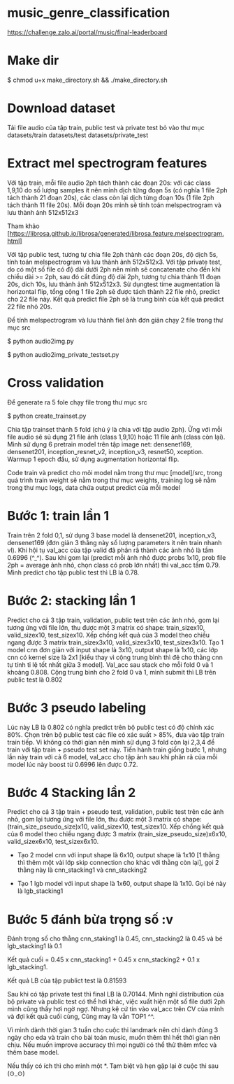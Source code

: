 # music_genre_classification
https://challenge.zalo.ai/portal/music/final-leaderboard

# Make dir
$ chmod u+x make_directory.sh && ./make_directory.sh

# Download dataset
Tải file audio của tập train, public test và private test bỏ vào thư mục datasets/train datasets/test datasets/private_test

# Extract mel spectrogram features

Với tập train, mỗi file audio 2ph tách thành các đoạn 20s: với các class 1,9,10 do số lượng samples ít nên mình dịch từng đoạn 5s (có nghĩa 1 file 2ph tách thành 21 đoạn 20s), các class còn lại dịch từng đoạn 10s (1 file 2ph tách thành 11 file 20s). Mỗi đoạn 20s mình sẽ tính toán melspectrogram và lưu thành ảnh 512x512x3 

Tham khảo [https://librosa.github.io/librosa/generated/librosa.feature.melspectrogram.html]

Với tập public test, tương tự chia file 2ph thành các đoạn 20s, độ dịch 5s, tính toán melspectrogram và lưu thành ảnh 512x512x3. Với tập private test, do có một số file có độ dài dưới 2ph nên mình sẽ concatenate cho đến khi chiều dài >= 2ph, sau đó cắt đúng độ dài 2ph, tương tự chia thành 11 đoạn 20s, dich 10s, lưu thảnh ảnh 512x512x3. Sử dụngtest time augmentation là horizontal flip, tổng cộng 1 file 2ph sẽ được tách thành 22 file nhỏ, predict cho 22 file này. Kết quả predict file 2ph sẽ là trung bình của kết quả predict 22 file nhỏ 20s.

Để tính melspectrogram và lưu thành fiel ành đơn giản chạy 2 file trong thư mục src

$ python audio2img.py 

$ python audio2img_private_testset.py

# Cross validation

Để generate ra 5 fole chạy file trong thư mục src

$ python create_trainset.py

Chia tập trainset thành 5 fold (chú ý là chia với tập audio 2ph). Ững với mỗi file audio sẽ sủ dụng 21 file ảnh (class 1,9,10) hoặc 11 file ảnh (class còn lại). Mình sử dụng 6 pretrain model trên tập image net: densenet169, densenet201, inception_resnet_v2, inception_v3, resnet50, xception. Warmup 1 epoch đầu, sử dụng augmentation horizontal flip.

Code train và predict cho mõi model nằm trong thư mục [model]/src, trong quá trình train weight sẽ nằm trong thư mục weights, training log sẽ nằm trong thư mục logs, data chứa output predict của mỗi model

# Bước 1: train lần 1

Train trên 2 fold 0,1, sử dụng 3 base model là densenet201, inception_v3, densenet169 (đơn giản 3 thằng này số lượng parameters ít nên train nhanh vl). Khi hội tụ val_acc của tập valid đã phân rã thành các ảnh nhỏ là tầm 0.6996 (^_^). Sau khi gom lại (predict mỗi ảnh nhỏ được probs 1x10, prob file 2ph = average ảnh nhỏ, chọn class có prob lớn nhất) thì val_acc tầm 0.79. Mình predict cho tập public test thì LB là 0.78.

# Bước 2: stacking lần 1

Predict cho cả 3 tập train, validation, public test trên các ảnh nhỏ, gom lại tương ứng với file lớn, thu được một 3 matrix có shape: train_sizex10, valid_sizex10, test_sizex10. Xếp chồng kết quả của 3 model theo chiều ngang được 3 matrix train_sizex3x10, valid_sizex3x10, test_sizex3x10. Tạo 1 model cnn đơn giản với input shape là 3x10, output shape là 1x10, các lớp cnn có kernel size là 2x1 [kiểu thay vì cộng trung bình thì đê cho thằng cnn tự tính tỉ lệ tốt nhất giữa 3 model]. Val_acc sau stack cho mỗi fold 0 và 1 khoảng 0.808. Cộng trung bình cho 2 fold 0 và 1, mình submit thì LB trên public test là 0.802

# Bước 3 pseudo labeling

Lúc này LB là 0.802 có nghĩa predict trên bộ public test có độ chính xác 80%. Chọn trên bộ public test các file có xác suất > 85%, đưa vào tập train train tiếp. Vi không có thời gian nên mình sử dụng 3 fold còn lại 2,3,4 để train với tập train + pseudo test set này. Tiến hành train giống bước 1, nhưng lần này train với cả 6 model, val_acc cho tập ảnh sau khi phân rã của mỗi model lúc này boost từ 0.6996 lên được 0.72.

# Bước 4 Stacking lần 2

Predict cho cả 3 tập train + pseudo test, validation, public test trên các ảnh nhỏ, gom lại tương ứng với file lớn, thu được một 3 matrix có shape: (train_size_pseudo_size)x10, valid_sizex10, test_sizex10. Xếp chồng kết quả của 6 model theo chiều ngang được 3 matrix (train_size_pseudo_size)x6x10, valid_sizex6x10, test_sizex6x10.

- Tạo 2 model cnn với input shape là 6x10, output shape là 1x10 [1 thằng thì thêm một vài lớp skip connection cho khác với thằng còn lại], gọi 2 thằng này là cnn_stacking1 và cnn_stacking2

- Tạo 1 lgb model với input shape là 1x60, output shape là 1x10. Gọi bé này là lgb_stacking1

# Bước 5 đánh bừa trọng số :v

Đánh trọng số cho thằng cnn_staking1 là 0.45, cnn_stacking2 là 0.45 và bé lgb_stacking1 là 0.1

Kết quả cuối = 0.45 x cnn_stacking1 + 0.45 x cnn_stacking2 + 0.1 x lgb_stacking1.

Kết quả LB của tập publict test là 0.81593


Sau khi có tập private test thì final LB là 0.70144. Mình nghĩ distribution của bộ private và public test có thể hơi khác, việc xuất hiện một số file dưới 2ph mình cũng thấy hơi ngờ ngợ. Nhưng kệ cứ tin vào val_acc trên CV của mình và đợi kết quả cuối cùng, Cũng may là vẫn TOP1 ^^.

Vì mình dành thời gian 3 tuần cho cuộc thi landmark nên chỉ dành đúng 3 ngày cho eda và train cho bài toán music, muốn thêm thì hết thời gian nên chịu. Nếu muốn improve accuracy thì mọi người có thể thử thêm mfcc và thêm base model.

Nếu thấy có ích thì cho mình một *. Tạm biệt và hẹn gặp lại ở cuộc thi sau (⊙_⊙)